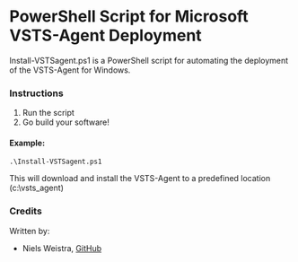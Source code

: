 # PowerShell Script for Microsoft VSTS-Agent Deployment

Install-VSTSagent.ps1 is a PowerShell script for automating the deployment of the VSTS-Agent for Windows.

### Instructions

1. Run the script
2. Go build your software!

#### Example:

```
.\Install-VSTSagent.ps1
```

This will download and install the VSTS-Agent to a predefined location (c:\vsts_agent)

### Credits

Written by: 

- Niels Weistra, [GitHub](https://github.com/nielsweistra) 
